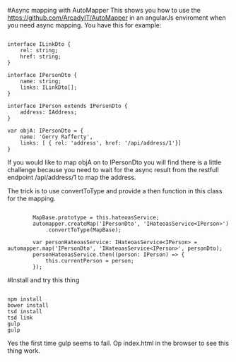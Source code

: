#Async mapping with AutoMapper
This shows you how to use the https://github.com/ArcadyIT/AutoMapper in an angularJs enviroment when you need async mapping.
You have this for example:

```

interface ILinkDto {
	rel: string;
	href: string;
}

interface IPersonDto {
	name: string;
	links: ILinkDto[];
}

interface IPerson extends IPersonDto {
	address: IAddress;
}

var objA: IPersonDto = { 
	name: 'Gerry Rafferty',
	links: [ { rel: 'address', href: '/api/address/1'}] 
}

```

If you would like to map objA on to IPersonDto you will find there is a little challenge because you need to wait for the async result 
from the restfull endpoint /api/address/1 to map the address. 

The trick is to use convertToType and provide a then function in this class for the mapping.

```

		MapBase.prototype = this.hateoasService;
		automapper.createMap('IPersonDto', 'IHateoasService<IPerson>')
			.convertToType(MapBase);

		var personHateoasService: IHateoasService<IPerson> = automapper.map('IPersonDto', 'IHateoasService<IPerson>', personDto);
	    personHateoasService.then((person: IPerson) => {
			this.currentPerson = person;
		});

```

#Install and try this thing

```

npm install
bower install
tsd install
tsd link
gulp
gulp

```

Yes the first time gulp seems to fail. Op index.html in the browser to see this thing work.
